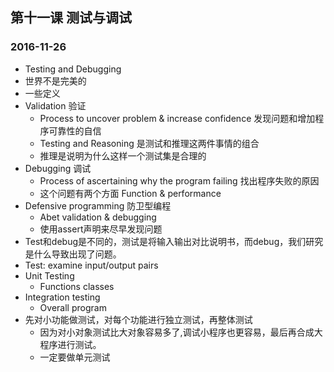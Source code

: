 ## 第十一课 测试与调试
### 2016-11-26
* Testing and Debugging
* 世界不是完美的
* 一些定义
* Validation 验证
    * Process to uncover problem & increase confidence 发现问题和增加程序可靠性的自信
    * Testing and Reasoning 是测试和推理这两件事情的组合
    * 推理是说明为什么这样一个测试集是合理的
* Debugging 调试
    * Process of ascertaining why the program failing 找出程序失败的原因
    * 这个问题有两个方面 Function & performance 
* Defensive programming 防卫型编程 
    * Abet validation & debugging 
    * 使用assert声明来尽早发现问题
* Test和debug是不同的，测试是将输入输出对比说明书，而debug，我们研究是什么导致出现了问题。
* Test: examine input/output pairs 
* Unit Testing 
    * Functions classes
* Integration testing
    * Overall program
* 先对小功能做测试，对每个功能进行独立测试，再整体测试
    * 因为对小对象测试比大对象容易多了,调试小程序也更容易，最后再合成大程序进行测试。
    * 一定要做单元测试
    